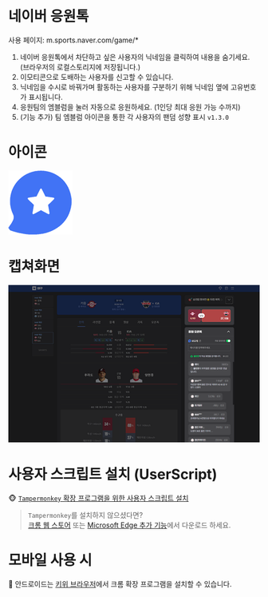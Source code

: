 # 네이버 응원톡  

사용 페이지: m.sports.naver.com/game/*  

1. 네이버 응원톡에서 차단하고 싶은 사용자의 닉네임을 클릭하여 내용을 숨기세요. (브라우저의 로컬스토리지에 저장됩니다.) 
2. 이모티콘으로 도배하는 사용자를 신고할 수 있습니다. 
3. 닉네임을 수시로 바꿔가며 활동하는 사용자를 구분하기 위해 닉네임 옆에 고유번호가 표시됩니다. 
4. 응원팀의 엠블럼을 눌러 자동으로 응원하세요. (1인당 최대 응원 가능 수까지) 
5. (기능 추가) 팀 엠블럼 아이콘을 통한 각 사용자의 팬덤 성향 표시 `v1.3.0`  

# 아이콘  
![아이콘](./icon.png)

# 캡쳐화면  
![캡쳐화면](./capture.png)

# 사용자 스크립트 설치 (UserScript)  
🐵 [`Tampermonkey` 확장 프로그램을 위한 사용자 스크립트 설치](script.user.js?raw=true)  
> `Tampermonkey`를 설치하지 않으셨다면?  
[크롬 웹 스토어](https://chromewebstore.google.com/detail/tampermonkey/dhdgffkkebhmkfjojejmpbldmpobfkfo) 또는 [Microsoft Edge 추가 기능](https://microsoftedge.microsoft.com/addons/detail/tampermonkey/iikmkjmpaadaobahmlepeloendndfphd)에서 다운로드 하세요.  

# 모바일 사용 시  
📱 안드로이드는 [키위 브라우저](https://play.google.com/store/apps/details?id=com.kiwibrowser.browser&hl=ko)에서 크롬 확장 프로그램을 설치할 수 있습니다.
